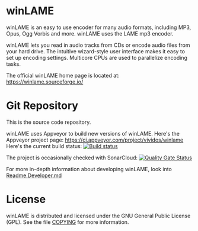 # winLAME

winLAME is an easy to use encoder for many audio formats, including MP3, Opus,
Ogg Vorbis and more. winLAME uses the LAME mp3 encoder.

winLAME lets you read in audio tracks from CDs or encode audio files from your
hard drive. The intuitive wizard-style user interface makes it easy to set up
encoding settings. Multicore CPUs are used to parallelize encoding tasks.

The official winLAME home page is located at: https://winlame.sourceforge.io/

# Git Repository

This is the source code repository.

winLAME uses Appveyor to build new versions of winLAME. Here's the Appveyor
project page: https://ci.appveyor.com/project/vividos/winlame
Here's the current build status:
[![Build status](https://ci.appveyor.com/api/projects/status/pk4ilnsqpe0owhmo?svg=true)](https://ci.appveyor.com/project/vividos/winlame)

The project is occasionally checked with SonarCloud:
[![Quality Gate Status](https://sonarcloud.io/api/project_badges/measure?project=winLAME&metric=alert_status)](https://sonarcloud.io/dashboard?id=winLAME)

For more in-depth information about developing winLAME, look into
[Readme.Developer.md](Readme.Developer.md)

# License

winLAME is distributed and licensed under the GNU General Public License
(GPL). See the file [COPYING](COPYING) for more information.
